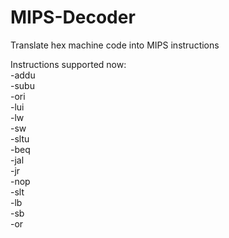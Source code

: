 # MIPS-Decoder
Translate hex machine code into MIPS instructions
  
Instructions supported now:  
-addu  
-subu  
-ori  
-lui  
-lw  
-sw  
-sltu  
-beq  
-jal  
-jr  
-nop  
-slt  
-lb  
-sb  
-or  

